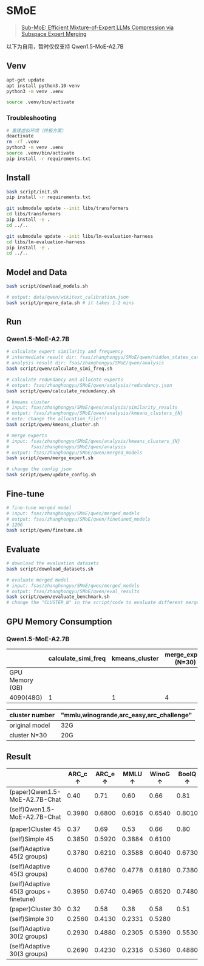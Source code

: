 # SMoE
> [Sub-MoE: Efficient Mixture-of-Expert LLMs Compression via Subspace Expert Merging](https://arxiv.org/abs/2506.23266)

以下为自用，暂时仅仅支持 Qwen1.5-MoE-A2.7B
## Venv
```bash
apt-get update
apt install python3.10-venv
python3 -m venv .venv

source .venv/bin/activate
```
### Troubleshooting
```bash
# 重建虚拟环境（终极方案）
deactivate
rm -rf .venv
python3 -m venv .venv
source .venv/bin/activate
pip install -r requirements.txt
```

## Install
```bash
bash script/init.sh
pip install -r requirements.txt
```

```bash
git submodule update --init libs/transformers
cd libs/transformers
pip install -e .
cd ../..
```

```bash
git submodule update --init libs/lm-evaluation-harness
cd libs/lm-evaluation-harness
pip install -e .
cd ../..
```



## Model and Data
```bash
bash script/download_models.sh

# output: data/qwen/wikitext_calibration.json
bash script/prepare_data.sh # it takes 1-2 mins
```

## Run
### Qwen1.5-MoE-A2.7B
```bash
# calculate expert similarity and frequency
# intermediate result dir: fsas/zhanghongyu/SMoE/qwen/hidden_states_cache
# analysis result dir: fsas/zhanghongyu/SMoE/qwen/analysis
bash script/qwen/calculate_simi_freq.sh
```

```bash
# calculate redundancy and allocate experts
# output: fsas/zhanghongyu/SMoE/qwen/analysis/redundancy.json
bash script/qwen/calculate_redundancy.sh    
```

```bash
# kmeans cluster
# input: fsas/zhanghongyu/SMoE/qwen/analysis/similarity_results
# output: fsas/zhanghongyu/SMoE/qwen/analysis/kmeans_clusters_{N}
# note: change the allocation_file!!!
bash script/qwen/kmeans_cluster.sh
```

```bash
# merge experts
# input: fsas/zhanghongyu/SMoE/qwen/analysis/kmeans_clusters_{N}
#        fsas/zhanghongyu/SMoE/qwen/analysis
# output: fsas/zhanghongyu/SMoE/qwen/merged_models
bash script/qwen/merge_expert.sh
```

```bash
# change the config json
bash script/qwen/update_config.sh
```

## Fine-tune
```bash
# fine-tune merged model
# input: fsas/zhanghongyu/SMoE/qwen/merged_models
# output: fsas/zhanghongyu/SMoE/qwen/finetuned_models
# 120G
bash script/qwen/finetune.sh
```

## Evaluate
```bash
# download the evaluation datasets
bash script/download_datasets.sh
```

```bash
# evaluate merged model
# input: fsas/zhanghongyu/SMoE/qwen/merged_models
# output: fsas/zhanghongyu/SMoE/qwen/eval_results
bash script/qwen/evaluate_benchmark.sh
# change the "CLUSTER_N" in the script/code to evaluate different merged models
```

## GPU Memory Consumption
### Qwen1.5-MoE-A2.7B
|  | calculate_simi_freq | kmeans_cluster | merge_expert (N=30) | merge_expert (N=60) |evaluate (N=30) |
|-------|---------------------|----------------|---------------------|------------------|-------------------|
| GPU Memory (GB) |                     |                |     |    110G            |                  |
| 4090(48G)   | 1 | 1 | 4 | 1 |


| cluster number                    | "mmlu,winogrande,arc_easy,arc_challenge"|
|--------------------------|-----------------------------------------|
| original model         | 32G                                     |
| cluster N=30            | 20G                                     |

## Result
||ARC_c ↑|ARC_e ↑|MMLU ↑|WinoG ↑|BoolQ ↑|HellaS ↑|RTE  ↑|
|---|---|---|---|---|---|---|---|
|(paper)Qwen1.5-MoE-A2.7B-Chat|0.40|0.71|0.60|0.66|0.81|0.59|0.74|
|(self)Qwen1.5-MoE-A2.7B-Chat|0.3980|0.6800|0.6016|0.6540|0.8010|0.5160|0.7365|
||
|(paper)Cluster 45|0.37|0.69|0.53|0.66|0.80|0.56|0.76|
|(self)Simple 45|0.3850|0.5920|0.3884|0.6100|
|(self)Adaptive 45(2 groups)|0.3780|0.6210|0.3588|0.6040|0.6730|0.6090|0.6245|
|(self)Adaptive 45(3 groups)|0.4000|0.6760|0.4778|0.6180|0.7380|0.6190|0.5993|
|(self)Adaptive 45(3 groups + finetune)|0.3950|0.6740|0.4965|0.6520|0.7480|0.6130|0.6209|
|(paper)Cluster 30|0.32|0.58|0.38|0.58|0.51|0.46|0.57|
|(self)Simple 30|0.2560|0.4130|0.2331|0.5280|
|(self)Adaptive 30(2 groups)|0.2930|0.4880|0.2305|0.5390|0.5530|0.3630|0.5235|
|(self)Adaptive 30(3 groups)|0.2690|0.4230|0.2316|0.5360|0.4880|0.4410|0.5235|